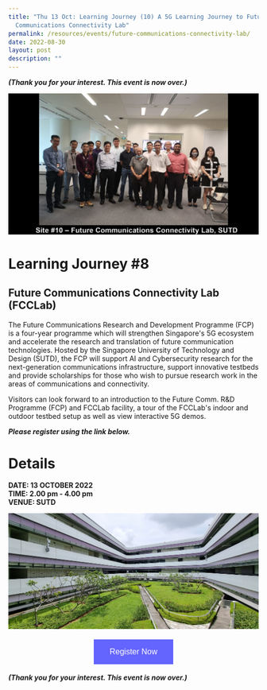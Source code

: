 ```yaml
---
title: "Thu 13 Oct: Learning Journey (10) A 5G Learning Journey to Future
  Communications Connectivity Lab"
permalink: /resources/events/future-communications-connectivity-lab/
date: 2022-08-30
layout: post
description: ""
---
```

***(Thank you for your interest. This event  is now over.)***

![5GLF Group Photo_SUTD](/images/events/5GLF/5GLF_Group%20Photo_Future%20Communications%20Connectivity%20Lab,%20SUTD.jpg)

# Learning Journey #8

## Future Communications Connectivity Lab (FCCLab)

The Future Communications Research and Development Programme (FCP) is a four-year programme which will strengthen Singapore's 5G ecosystem and accelerate the research and translation of future communication technologies. Hosted by the Singapore University of Technology and Design (SUTD), the FCP will support AI and Cybersecurity  research for the next-generation communications infrastructure, support innovative testbeds and provide scholarships for those who wish to pursue research work in the areas of communications and connectivity.

Visitors can look forward to an introduction to the Future Comm. R&D Programme (FCP) and FCCLab facility, a tour of the FCCLab's indoor and outdoor testbed setup as well as view interactive 5G demos.

***Please register using the link below.***

# Details
**DATE: 13 OCTOBER 2022** <br> 
**TIME: 2.00 pm - 4.00 pm** <br> 
**VENUE: SUTD** 

![FCP_SUTD_Drone_Arena](/images/events/5GLF/FCP_SUTD_Drone_Arena.jpg)

<style>
#register {
  background-color: #0000ff;
  border: none;
  color: white;
  padding: 16px 32px;
  text-align: center;
  font-size: 16px;
  margin: 4px 2px;
  opacity: 0.6;
  transition: 0.3s;
  display: inline-block;
  text-decoration: none;
  cursor: pointer;
}
</style>

<center><a href="https://form.gov.sg/628f22d33778d80011a07cc6 " target="_blank"><button id="register" class="btn">Register Now</button></a></center>

***(Thank you for your interest. This event  is now over.)***